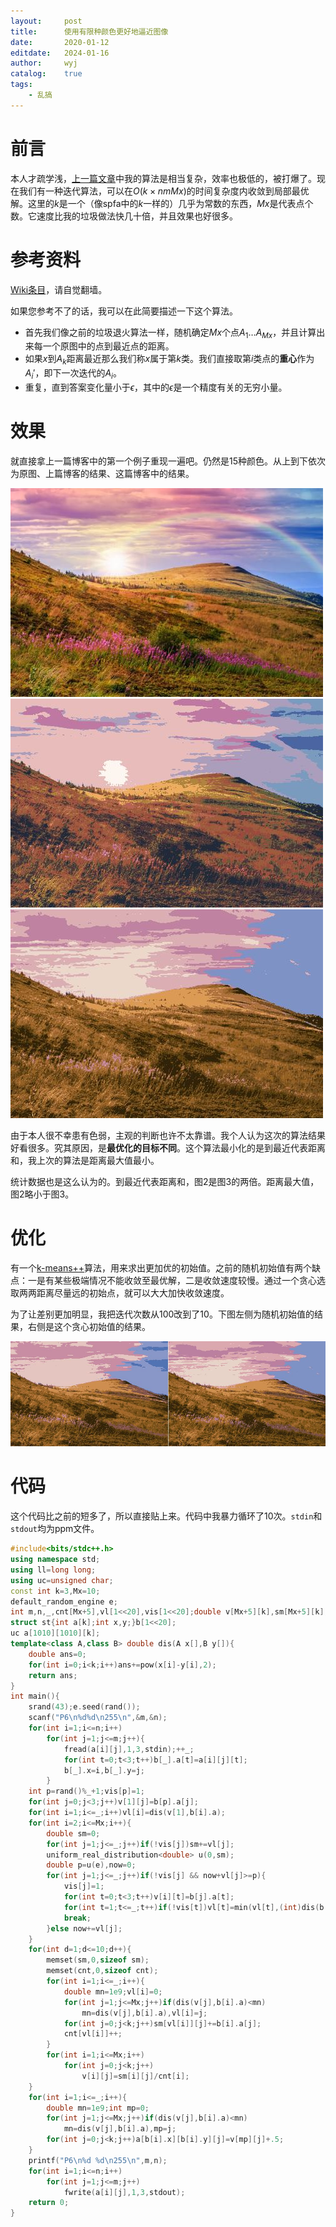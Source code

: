 ```yaml
---
layout:		post
title:		使用有限种颜色更好地逼近图像
date:		2020-01-12
editdate:	2024-01-16
author:		wyj
catalog:	true
tags:
    - 乱搞
---
```


# 前言

本人才疏学浅，[上一篇文章](/2020/01/08/%E7%94%A8%E6%9C%89%E9%99%90%E7%A7%8D%E9%A2%9C%E8%89%B2%E9%80%BC%E8%BF%91%E5%8E%9F%E5%9B%BE/)中我的算法是相当复杂，效率也极低的，被打爆了。现在我们有一种迭代算法，可以在$O(k\times nmMx)$的时间复杂度内收敛到局部最优解。这里的$k$是一个（像spfa中的$k$一样的）几乎为常数的东西，$Mx$是代表点个数。它速度比我的垃圾做法快几十倍，并且效果也好很多。

# 参考资料

[Wiki条目](https://zh.wikipedia.org/wiki/%E8%81%9A%E7%B1%BB%E5%88%86%E6%9E%90)，请自觉翻墙。

如果您参考不了的话，我可以在此简要描述一下这个算法。

- 首先我们像之前的垃圾退火算法一样，随机确定$Mx$个点$A_1\dots A_{Mx}$，并且计算出来每一个原图中的点到最近点的距离。
- 如果$x$到$A_k$距离最近那么我们称$x$属于第$k$类。我们直接取第$i$类点的**重心**作为$A_i'$，即下一次迭代的$A_i$。
- 重复，直到答案变化量小于$\epsilon$，其中的$\epsilon$是一个精度有关的无穷小量。

# 效果

就直接拿上一篇博客中的第一个例子重现一遍吧。仍然是$15$种颜色。从上到下依次为原图、上篇博客的结果、这篇博客中的结果。

![](/img/20200112/1.jpg)
![](/img/20200112/2.jpg)
![](/img/20200112/3.jpg)

由于本人很不幸患有色弱，主观的判断也许不太靠谱。我个人认为这次的算法结果好看很多。究其原因，是**最优化的目标不同**。这个算法最小化的是到最近代表距离和，我上次的算法是距离最大值最小。

统计数据也是这么认为的。到最近代表距离和，图2是图3的两倍。距离最大值，图2略小于图3。

# 优化

有一个[k-means++](https://en.wikipedia.org/wiki/K-means%2B%2B)算法，用来求出更加优的初始值。之前的随机初始值有两个缺点：一是有某些极端情况不能收敛至最优解，二是收敛速度较慢。通过一个贪心选取两两距离尽量远的初始点，就可以大大加快收敛速度。

为了让差别更加明显，我把迭代次数从$100$改到了$10$。下图左侧为随机初始值的结果，右侧是这个贪心初始值的结果。

![](/img/20200113/1.jpg)

# 代码

这个代码比之前的短多了，所以直接贴上来。代码中我暴力循环了$10$次。`stdin`和`stdout`均为ppm文件。

```cpp
#include<bits/stdc++.h>
using namespace std;
using ll=long long;
using uc=unsigned char;
const int k=3,Mx=10;
default_random_engine e;
int m,n,_,cnt[Mx+5],vl[1<<20],vis[1<<20];double v[Mx+5][k],sm[Mx+5][k];
struct st{int a[k];int x,y;}b[1<<20];
uc a[1010][1010][k];
template<class A,class B> double dis(A x[],B y[]){
	double ans=0;
	for(int i=0;i<k;i++)ans+=pow(x[i]-y[i],2);
	return ans;
}
int main(){
	srand(43);e.seed(rand());
	scanf("P6\n%d%d\n255\n",&m,&n);
	for(int i=1;i<=n;i++)
		for(int j=1;j<=m;j++){
			fread(a[i][j],1,3,stdin);++_;
			for(int t=0;t<3;t++)b[_].a[t]=a[i][j][t];
			b[_].x=i,b[_].y=j;
		}
	int p=rand()%_+1;vis[p]=1;
	for(int j=0;j<3;j++)v[1][j]=b[p].a[j];
	for(int i=1;i<=_;i++)vl[i]=dis(v[1],b[i].a);
	for(int i=2;i<=Mx;i++){
		double sm=0;
		for(int j=1;j<=_;j++)if(!vis[j])sm+=vl[j];
		uniform_real_distribution<double> u(0,sm);
		double p=u(e),now=0;
		for(int j=1;j<=_;j++)if(!vis[j] && now+vl[j]>=p){
			vis[j]=1;
			for(int t=0;t<3;t++)v[i][t]=b[j].a[t];
			for(int t=1;t<=_;t++)if(!vis[t])vl[t]=min(vl[t],(int)dis(b[t].a,v[i]));
			break;
		}else now+=vl[j];
	}
	for(int d=1;d<=10;d++){
		memset(sm,0,sizeof sm);
		memset(cnt,0,sizeof cnt);
		for(int i=1;i<=_;i++){
			double mn=1e9;vl[i]=0;
			for(int j=1;j<=Mx;j++)if(dis(v[j],b[i].a)<mn)
				mn=dis(v[j],b[i].a),vl[i]=j;
			for(int j=0;j<k;j++)sm[vl[i]][j]+=b[i].a[j];
			cnt[vl[i]]++;
		}
		for(int i=1;i<=Mx;i++)
			for(int j=0;j<k;j++)
				v[i][j]=sm[i][j]/cnt[i];
	}
	for(int i=1;i<=_;i++){
		double mn=1e9;int mp=0;
		for(int j=1;j<=Mx;j++)if(dis(v[j],b[i].a)<mn)
			mn=dis(v[j],b[i].a),mp=j;
		for(int j=0;j<k;j++)a[b[i].x][b[i].y][j]=v[mp][j]+.5;
	}
	printf("P6\n%d %d\n255\n",m,n);
	for(int i=1;i<=n;i++)
		for(int j=1;j<=m;j++)
			fwrite(a[i][j],1,3,stdout);
	return 0;
}
```

